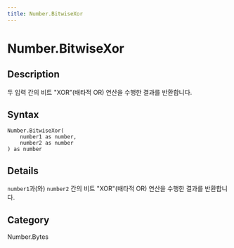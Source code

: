 ```yaml
---
title: Number.BitwiseXor
---
```


# Number.BitwiseXor


## Description

두 입력 간의 비트 &#34;XOR&#34;(배타적 OR) 연산을 수행한 결과를 반환합니다.


## Syntax

```powerquery
Number.BitwiseXor(
    number1 as number,
    number2 as number
) as number
```


## Details

<code>number1</code>과(와) <code>number2</code> 간의 비트 "XOR"(배타적 OR) 연산을 수행한 결과를 반환합니다.



## Category
Number.Bytes
